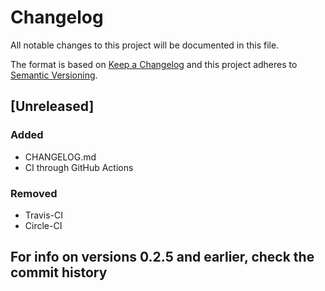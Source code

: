 # Changelog

All notable changes to this project will be documented in this file.

The format is based on [Keep a Changelog](http://keepachangelog.com/en/1.0.0/)
and this project adheres to [Semantic Versioning](http://semver.org/spec/v2.0.0.html).

## [Unreleased]

### Added

- CHANGELOG.md
- CI through GitHub Actions

### Removed

- Travis-CI
- Circle-CI

## **For info on versions 0.2.5 and earlier, check the commit history**
